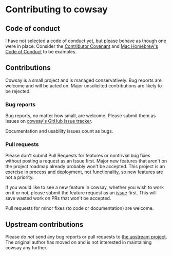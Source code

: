 # Contributing to cowsay

## Code of conduct

I have not selected a code of conduct yet, but please behave as though one were in place. Consider the [Contributor Covenant](http://contributor-covenant.org) and [Mac Homebrew's Code of Conduct](https://github.com/Homebrew/brew/blob/master/CODEOFCONDUCT.md#code-of-conduct) to be examples.

## Contributions

Cowsay is a small project and is managed conservatively. Bug reports are welcome and will be acted on. Major unsolicited contributions are likely to be rejected.

### Bug reports

Bug reports, no matter how small, are welcome. Please submit them as Issues on [cowsay's GitHub issue tracker](https://github.com/apjanke/cowsay/issues).

Documentation and usability issues count as bugs.

### Pull requests

Please don't submit Pull Requests for features or nontrivial bug fixes without posting a request as an Issue first. Major new features that aren't on the project roadmap already probably won't be accepted. This project is an exercise in process and deployment, not functionality, so new features are not a priority.

If you would like to see a new feature in cowsay, whether you wish to work on it or not, please submit the feature request as an [issue](https://github.com/apjanke/cowsay/issues) first. This will save wasted work on PRs that won't be accepted.

Pull requests for minor fixes (to code or documentation) are welcome.

## Upstream contributions

Please do *not* send any bug reports or pull requests to [the upstream project](https://github.com/tnalpgge/rank-amateur-cowsay). The original author has moved on and is not interested in maintaining cowsay any further.
